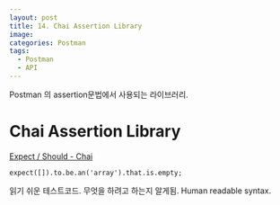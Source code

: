```yaml
---
layout: post
title: 14. Chai Assertion Library
image:
categories: Postman
tags:
  - Postman
  - API
---
```


Postman 의 assertion문법에서 사용되는 라이브러리.

# Chai Assertion Library

[Expect / Should - Chai](https://www.chaijs.com/api/bdd/)

`expect([]).to.be.an('array').that.is.empty;`

읽기 쉬운 테스트코드. 무엇을 하려고 하는지 알게됨. Human readable syntax.


